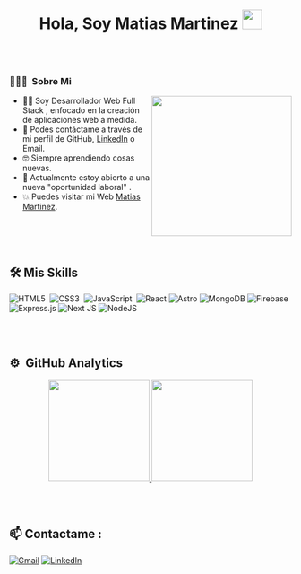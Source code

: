 <h1 align="center">Hola, Soy Matias Martinez <img src="https://media.giphy.com/media/hvRJCLFzcasrR4ia7z/giphy.gif" width="35"></h1>
<br></br>

### 👨🏻‍💻 &nbsp;Sobre Mi
<picture><img align="right" src="https://github.com/7oSkaaa/7oSkaaa/blob/main/Images/Right_Side.gif?raw=true" width = 250px></picture>

- :technologist: Soy Desarrollador Web Full Stack , enfocado en la creación de aplicaciones web a medida.
- 📩 Podes contáctame a través de mi perfil de GitHub, [LinkedIn](https://www.linkedin.com/in/matias-martinez-02a3b0238/) o Email.
- :nerd_face: Siempre aprendiendo cosas nuevas.
- :thinking: Actualmente estoy abierto a una nueva "oportunidad laboral" .
- :boom: Puedes visitar mi Web [Matias Martinez](https://matias-martinez.vercel.app/).
<br>
<br></br>

## 🛠️ Mis Skills
![HTML5](https://img.shields.io/badge/html5-%23E34F26.svg?style=for-the-badge&logo=html5&logoColor=white)&nbsp;
![CSS3](https://img.shields.io/badge/css3-%231572B6.svg?style=for-the-badge&logo=css3&logoColor=white)&nbsp;
![JavaScript](https://img.shields.io/badge/javascript-%23323330.svg?style=for-the-badge&logo=javascript&logoColor=%23F7DF1E)&nbsp;
![React](https://img.shields.io/badge/react-%2320232a.svg?style=for-the-badge&logo=react&logoColor=%2361DAFB)
![Astro](https://img.shields.io/badge/astro-%232C2052.svg?style=for-the-badge&logo=astro&logoColor=white)
![MongoDB](https://img.shields.io/badge/MongoDB-%234ea94b.svg?style=for-the-badge&logo=mongodb&logoColor=white)
![Firebase](https://img.shields.io/badge/firebase-a08021?style=for-the-badge&logo=firebase&logoColor=ffcd34)
![Express.js](https://img.shields.io/badge/express.js-%23404d59.svg?style=for-the-badge&logo=express&logoColor=%2361DAFB)
![Next JS](https://img.shields.io/badge/Next-black?style=for-the-badge&logo=next.js&logoColor=white)
![NodeJS](https://img.shields.io/badge/node.js-6DA55F?style=for-the-badge&logo=node.js&logoColor=white)

<br><br>


## ⚙️ &nbsp;GitHub Analytics
<p align="center">
<a href="https://github.com/Matiim">
  <img height="180em" src="https://github-readme-stats-eight-theta.vercel.app/api?username=Matiim&show_icons=true&theme=algolia&include_all_commits=true&count_private=true"/>
  <img height="180em" src="https://github-readme-stats-eight-theta.vercel.app/api/top-langs/?username=Matiim&layout=compact&langs_count=8&theme=algolia"/>
</a>
</p>

<br></br>

## 📫 Contactame :
[![Gmail](https://img.shields.io/badge/matimartinezz.927@gmail.com-red?style=for-the-badge&logo=gmail&logoColor=white&link=mailto:matimartinezz.927@gmail.com)](matimartinezz.927@gmail.com)
[![LinkedIn](https://img.shields.io/badge/linkedin-%230077B5.svg?style=for-the-badge&logo=linkedin&logoColor=white&link=https://www.linkedin.com/in/matias-martinez-02a3b0238/)](https://www.linkedin.com/in/matias-martinez-02a3b0238/)
